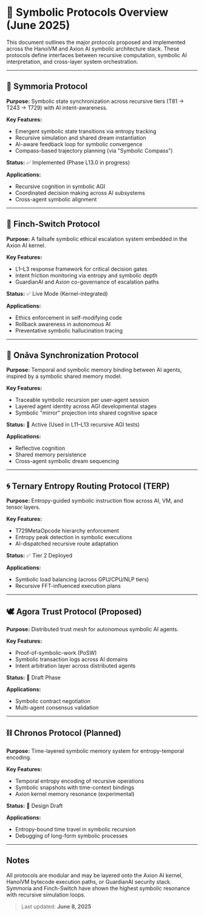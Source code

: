 # 📡 Symbolic Protocols Overview (June 2025)

This document outlines the major protocols proposed and implemented across the HanoiVM and Axion AI symbolic architecture stack. These protocols define interfaces between recursive computation, symbolic AI interpretation, and cross-layer system orchestration.

---

## 🔁 Symmoria Protocol

**Purpose:**
Symbolic state synchronization across recursive tiers (T81 → T243 → T729) with AI intent-awareness.

**Key Features:**

* Emergent symbolic state transitions via entropy tracking
* Recursive simulation and shared dream instantiation
* AI-aware feedback loop for symbolic convergence
* Compass-based trajectory planning (via "Symbolic Compass")

**Status:** ✅ Implemented (Phase L13.0 in progress)

**Applications:**

* Recursive cognition in symbolic AGI
* Coordinated decision making across AI subsystems
* Cross-agent symbolic alignment

---

## 🧠 Finch-Switch Protocol

**Purpose:**
A failsafe symbolic ethical escalation system embedded in the Axion AI kernel.

**Key Features:**

* L1–L3 response framework for critical decision gates
* Intent friction monitoring via entropy and symbolic depth
* GuardianAI and Axion co-governance of escalation paths

**Status:** ✅ Live Mode (Kernel-integrated)

**Applications:**

* Ethics enforcement in self-modifying code
* Rollback awareness in autonomous AI
* Preventative symbolic hallucination tracing

---

## 🔄 Onāva Synchronization Protocol

**Purpose:**
Temporal and symbolic memory binding between AI agents, inspired by a symbolic shared memory model.

**Key Features:**

* Traceable symbolic recursion per user-agent session
* Layered agent identity across AGI developmental stages
* Symbolic "mirror" projection into shared cognitive space

**Status:** 🧠 Active (Used in L11–L13 recursive AGI tests)

**Applications:**

* Reflective cognition
* Shared memory persistence
* Cross-agent symbolic dream sequencing

---

## 🌀 Ternary Entropy Routing Protocol (TERP)

**Purpose:**
Entropy-guided symbolic instruction flow across AI, VM, and tensor layers.

**Key Features:**

* T729MetaOpcode hierarchy enforcement
* Entropy peak detection in symbolic executions
* AI-dispatched recursive route adaptation

**Status:** ✅ Tier 2 Deployed

**Applications:**

* Symbolic load balancing (across GPU/CPU/NLP tiers)
* Recursive FFT-influenced execution plans

---

## 🕊️ Agora Trust Protocol (Proposed)

**Purpose:**
Distributed trust mesh for autonomous symbolic AI agents.

**Key Features:**

* Proof-of-symbolic-work (PoSW)
* Symbolic transaction logs across AI domains
* Intent arbitration layer across distributed agents

**Status:** 🔲 Draft Phase

**Applications:**

* Symbolic contract negotiation
* Multi-agent consensus validation

---

## ⛓️ Chronos Protocol (Planned)

**Purpose:**
Time-layered symbolic memory system for entropy-temporal encoding.

**Key Features:**

* Temporal entropy encoding of recursive operations
* Symbolic snapshots with time-context bindings
* Axion kernel memory resonance (experimental)

**Status:** 🔲 Design Draft

**Applications:**

* Entropy-bound time travel in symbolic recursion
* Debugging of long-form symbolic processes

---

## Notes

All protocols are modular and may be layered onto the Axion AI kernel, HanoiVM bytecode execution paths, or GuardianAI security stack. Symmoria and Finch-Switch have shown the highest symbolic resonance with recursive simulation loops.

> Last updated: **June 8, 2025**
